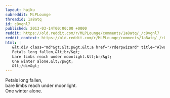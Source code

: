 ```yaml
---
layout: haiku
subreddit: MLPLounge
threadid: 1a8atq
id: c8vgnl7
published: 2013-03-14T00:00:00 +0000
reddit: https://old.reddit.com/r/MLPLounge/comments/1a8atq/_/c8vgnl7
reddit_context: https://old.reddit.com/r/MLPLounge/comments/1a8atq/_/c8vgnl7?context=3
html: |
   &lt;div class="md"&gt;&lt;p&gt;&lt;a href="/rderpwizard" title="Always Relevant / Trees Planted On The Hilltop / Paper Bag Princess"&gt;&lt;/a&gt; 
   Petals long fallen,&lt;br/&gt;
   bare limbs reach under moonlight.&lt;br/&gt;
   One winter alone.&lt;/p&gt;
   &lt;/div&gt;
---
```


[](/rderpwizard "Always Relevant / Trees Planted On The Hilltop / Paper Bag Princess") 
Petals long fallen,  
bare limbs reach under moonlight.  
One winter alone.